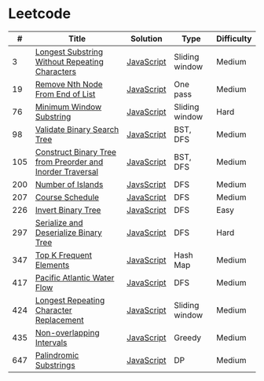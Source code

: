# Leetcode

| # | Title | Solution | Type | Difficulty |
|-----|------|-----|----------|------------|
| 3 | [Longest Substring Without Repeating Characters](https://leetcode.com/problems/longest-substring-without-repeating-characters/) | [JavaScript](https://github.com/thinkJin6/leetcode/blob/main/solutions/medium/LongestRepeatingCharacterReplacement.js) | Sliding window | Medium |
| 19 | [Remove Nth Node From End of List](https://leetcode.com/problems/remove-nth-node-from-end-of-list/) | [JavaScript](https://github.com/thinkJin6/leetcode/blob/main/solutions/medium/RemoveNthNodeFromEndOfList.js) | One pass | Medium |
| 76 | [Minimum Window Substring](https://leetcode.com/problems/minimum-window-substring/) | [JavaScript](https://github.com/thinkJin6/leetcode/blob/main/solutions/hard/MinimumWindowSubstring.js) | Sliding window | Hard |
| 98 | [Validate Binary Search Tree](https://github.com/thinkJin6/leetcode/blob/main/solutions/medium/ValidateBinarySearchTree.js) | [JavaScript](https://github.com/thinkJin6/leetcode/blob/main/solutions/medium/ValidateBinarySearchTree.js) | BST, DFS | Medium |
| 105 | [Construct Binary Tree from Preorder and Inorder Traversal](https://leetcode.com/problems/construct-binary-tree-from-preorder-and-inorder-traversal) | [JavaScript](https://github.com/thinkJin6/leetcode/blob/main/solutions/medium/ConstructBinaryTreefromPreorderandInorderTraversal.js) | BST, DFS | Medium |
| 200 | [Number of Islands](https://leetcode.com/problems/number-of-islands/) | [JavsScript](https://github.com/thinkJin6/leetcode/blob/main/solutions/medium/NumberOfIslands.js) | DFS | Medium |
| 207 | [Course Schedule](https://leetcode.com/problems/course-schedule/) | [JavaScript](https://github.com/thinkJin6/leetcode/blob/main/solutions/medium/CourseSchedule.js) | DFS | Medium |
| 226 | [Invert Binary Tree](https://leetcode.com/problems/invert-binary-tree/) | [JavaScript](https://github.com/thinkJin6/leetcode/blob/main/solutions/easy/InvertBinaryTree.js) | DFS | Easy |
| 297 | [Serialize and Deserialize Binary Tree](https://leetcode.com/problems/serialize-and-deserialize-binary-tree/) | [JavaScript](https://github.com/thinkJin6/leetcode/blob/main/solutions/hard/SerializeAndDeserializeBinaryTree.js) | DFS | Hard |
| 347 | [Top K Frequent Elements](https://github.com/thinkJin6/leetcode/blob/main/solutions/medium/TopKFrequentElements.js) | [JavaScript](https://github.com/thinkJin6/leetcode/blob/main/solutions/medium/TopKFrequentElements.js) | Hash Map | Medium |
| 417 | [Pacific Atlantic Water Flow](https://leetcode.com/problems/pacific-atlantic-water-flow/) | [JavaScript](https://github.com/thinkJin6/leetcode/blob/main/solutions/medium/PacificAtlanticWaterFlow.js) | DFS | Medium |
| 424 | [Longest Repeating Character Replacement](https://leetcode.com/problems/longest-repeating-character-replacement/) | [JavaScript](https://github.com/thinkJin6/leetcode/blob/main/solutions/medium/LongestRepeatingCharacterReplacement.js) | Sliding window | Medium |
| 435 | [Non-overlapping Intervals](https://leetcode.com/problems/non-overlapping-intervals/) | [JavaScript](https://github.com/thinkJin6/leetcode/blob/main/solutions/medium/Non-overlappingIntervals.js) | Greedy | Medium |
| 647 | [Palindromic Substrings](https://leetcode.com/problems/palindromic-substrings/) | [JavaScript](https://github.com/thinkJin6/leetcode/blob/main/solutions/medium/PalindromicSubstrings.js) | DP | Medium |
